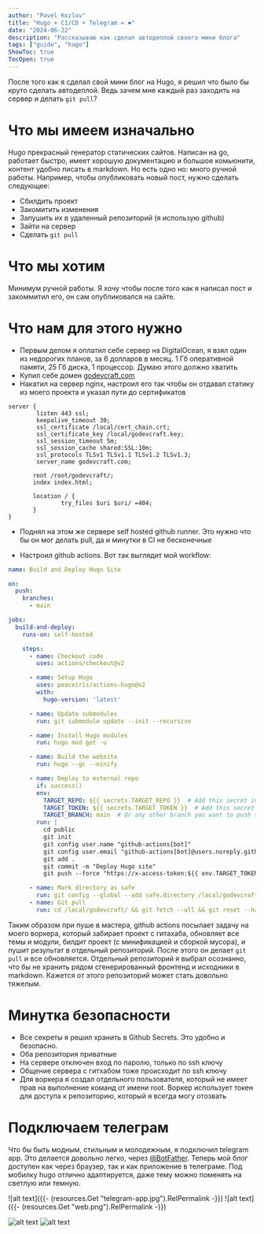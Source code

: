 ```yaml
---
author: "Pavel Kozlov"
title: "Hugo + CI/CD + Telegram = ❤️"
date: "2024-06-22"
description: "Рассказываю как сделал автодеплой своего мини блога"
tags: ["guide", "hugo"]
ShowToc: true
TocOpen: true
---
```


После того как я сделал свой мини блог на Hugo, я решил что было бы круто сделать автодеплой. Ведь зачем мне каждый раз заходить на сервер и делать `git pull`?

<!--more-->

# Что мы имеем изначально

Hugo прекрасный генератор статических сайтов. Написан на go, работает быстро, имеет хорошую документацию и большое комьюнити, контент удобно писать в markdown. Но есть одно но: много ручной работы. Например, чтобы опубликовать новый пост, нужно сделать следующее:

- Сбилдить проект
- Закомитить изменения
- Запушить их в удаленный репозиторий (я использую github)
- Зайти на сервер
- Сделать `git pull`

# Что мы хотим

Минимум ручной работы. Я хочу чтобы после того как я написал пост и закоммитил его, он сам опубликовался на сайте.

# Что нам для этого нужно

- Первым делом я оплатил себе сервер на DigitalOcean, я взял один из недорогих планов, за 6 долларов в месяц. 1 Гб оперативной памяти, 25 Гб диска, 1 процессор. Думаю этого должно хватить
- Купил себе домен [godevcraft.com](https://godevcraft.com)
- Накатил на сервер nginx, настроил его так чтобы он отдавал статику из моего проекта и указал пути до сертификатов

```nginx
server {
        listen 443 ssl;
        keepalive_timeout 30;
        ssl_certificate /local/cert_chain.crt;
        ssl_certificate_key /local/godevcraft.key;
        ssl_session_timeout 5m;
        ssl_session_cache shared:SSL:10m;
        ssl_protocols TLSv1 TLSv1.1 TLSv1.2 TLSv1.3;
        server_name godevcraft.com;

       root /root/godevcraft/;
       index index.html; 

       location / {
               try_files $uri $uri/ =404;
       }
}
```

- Поднял на этом же сервере self hosted github runner. Это нужно что бы он мог делать pull, да и минутки в CI не бесконечные

- Настроил github actions. Вот так выглядит мой workflow:

```yaml
name: Build and Deploy Hugo Site

on:
  push:
    branches:
      - main

jobs:
  build-and-deploy:
    runs-on: self-hosted

    steps:
      - name: Checkout code
        uses: actions/checkout@v2

      - name: Setup Hugo
        uses: peaceiris/actions-hugo@v2
        with:
          hugo-version: 'latest'

      - name: Update submodules
        run: git submodule update --init --recursive

      - name: Install Hugo modules
        run: hugo mod get -u

      - name: Build the website
        run: hugo --gc --minify

      - name: Deploy to external repo
        if: success()
        env:
          TARGET_REPO: ${{ secrets.TARGET_REPO }}  # Add this secret in your repository settings
          TARGET_TOKEN: ${{ secrets.TARGET_TOKEN }}  # Add this secret in your repository settings
          TARGET_BRANCH: main  # Or any other branch you want to push to
        run: |
          cd public
          git init
          git config user.name "github-actions[bot]"
          git config user.email "github-actions[bot]@users.noreply.github.com"
          git add .
          git commit -m "Deploy Hugo site"
          git push --force "https://x-access-token:${{ env.TARGET_TOKEN }}@github.com/${{ env.TARGET_REPO }}.git" master:${{ env.TARGET_BRANCH }}

      - name: Mark directory as safe
        run: git config --global --add safe.directory /local/godevcraft
      - name: Git pull
        run: cd /local/godevcraft/ && git fetch --all && git reset --hard origin/main

```

Таким образом при пуше в мастера, github actions посылает задачу на моего воркера, который забирает проект с гитахаба, обновляет все темы и модули, билдит проект (с минификацией и сборкой мусора), и пушит результат в отдельный репозиторий. После этого он делает `git pull` и все обновляется. Отдельный репозиторий я выбрал осознанно, что бы не хранить рядом сгенерированный фронтенд и исходники в markdown. Кажется от этого репозиторий может стать довольно тяжелым.

# Минутка безопасности

- Все секреты я решил хранить в Github Secrets. Это удобно и безопасно.
- Оба репозитория приватные
- На сервере отключен вход по паролю, только по ssh ключу
- Общение сервера с гитхабом тоже происходит по ssh ключу
- Для воркера я создал отдельного пользователя, который не имеет прав на выполнение команд от имени root. Воркер использует токен для доступа к репозиторию, который я всегда могу отозвать

# Подключаем телеграм

Что бы быть модным, стильным и молодежным, я подключил telegram app. Это делается довольно легко, через [@BotFather](https://t.me/BotFather). Теперь мой блог доступен как через браузер, так и как приложение в телеграме. Под мобилку hugo отлично адаптируется, даже тему можно поменять на светлую или темную.

![alt text]({{- (resources.Get "telegram-app.jpg").RelPermalink -}})
![alt text]({{- (resources.Get "web.png").RelPermalink -}})

![alt text](/static/telegram-app.jpg)
![alt text](/static/web.png)